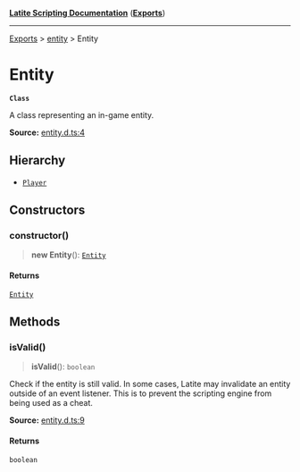 [**Latite Scripting Documentation**](../../README.md) ([**Exports**](../../exports.md))

---

[Exports](../../exports.md) > [entity](../index.md) > Entity

# Entity

**`Class`**

A class representing an in-game entity.

**Source:** [entity.d.ts:4](https://github.com/LatiteScripting/latitescripting.github.io/blob/63a7e7f/definitions/entity.d.ts#L4)

## Hierarchy

- [`Player`](class.Player.md)

## Constructors

### constructor()

> **new Entity**(): [`Entity`](class.Entity.md)

#### Returns

[`Entity`](class.Entity.md)

## Methods

### isValid()

> **isValid**(): `boolean`

Check if the entity is still valid. In some cases, Latite may invalidate an entity outside of an
event listener. This is to prevent the scripting engine from being used as a cheat.

**Source:** [entity.d.ts:9](https://github.com/LatiteScripting/latitescripting.github.io/blob/63a7e7f/definitions/entity.d.ts#L9)

#### Returns

`boolean`
